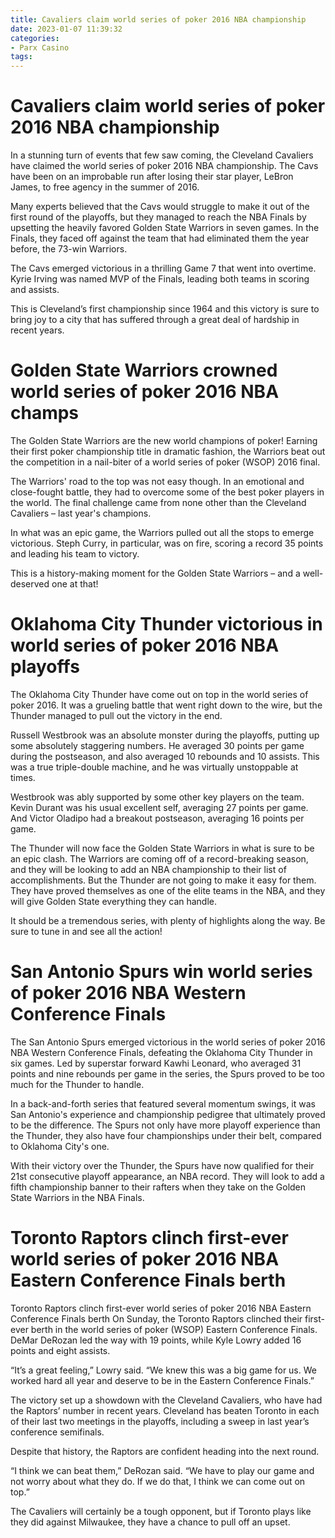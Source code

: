 ```yaml
---
title: Cavaliers claim world series of poker 2016 NBA championship
date: 2023-01-07 11:39:32
categories:
- Parx Casino
tags:
---
```



#  Cavaliers claim world series of poker 2016 NBA championship

In a stunning turn of events that few saw coming, the Cleveland Cavaliers have claimed the world series of poker 2016 NBA championship. The Cavs have been on an improbable run after losing their star player, LeBron James, to free agency in the summer of 2016.

Many experts believed that the Cavs would struggle to make it out of the first round of the playoffs, but they managed to reach the NBA Finals by upsetting the heavily favored Golden State Warriors in seven games. In the Finals, they faced off against the team that had eliminated them the year before, the 73-win Warriors.

The Cavs emerged victorious in a thrilling Game 7 that went into overtime. Kyrie Irving was named MVP of the Finals, leading both teams in scoring and assists.

This is Cleveland’s first championship since 1964 and this victory is sure to bring joy to a city that has suffered through a great deal of hardship in recent years.

#  Golden State Warriors crowned world series of poker 2016 NBA champs

The Golden State Warriors are the new world champions of poker! Earning their first poker championship title in dramatic fashion, the Warriors beat out the competition in a nail-biter of a world series of poker (WSOP) 2016 final.

The Warriors' road to the top was not easy though. In an emotional and close-fought battle, they had to overcome some of the best poker players in the world. The final challenge came from none other than the Cleveland Cavaliers – last year's champions.

In what was an epic game, the Warriors pulled out all the stops to emerge victorious. Steph Curry, in particular, was on fire, scoring a record 35 points and leading his team to victory.

This is a history-making moment for the Golden State Warriors – and a well-deserved one at that!

#  Oklahoma City Thunder victorious in world series of poker 2016 NBA playoffs

The Oklahoma City Thunder have come out on top in the world series of poker 2016. It was a grueling battle that went right down to the wire, but the Thunder managed to pull out the victory in the end.

Russell Westbrook was an absolute monster during the playoffs, putting up some absolutely staggering numbers. He averaged 30 points per game during the postseason, and also averaged 10 rebounds and 10 assists. This was a true triple-double machine, and he was virtually unstoppable at times.

Westbrook was ably supported by some other key players on the team. Kevin Durant was his usual excellent self, averaging 27 points per game. And Victor Oladipo had a breakout postseason, averaging 16 points per game.

The Thunder will now face the Golden State Warriors in what is sure to be an epic clash. The Warriors are coming off of a record-breaking season, and they will be looking to add an NBA championship to their list of accomplishments. But the Thunder are not going to make it easy for them. They have proved themselves as one of the elite teams in the NBA, and they will give Golden State everything they can handle.

It should be a tremendous series, with plenty of highlights along the way. Be sure to tune in and see all the action!

#  San Antonio Spurs win world series of poker 2016 NBA Western Conference Finals

The San Antonio Spurs emerged victorious in the world series of poker 2016 NBA Western Conference Finals, defeating the Oklahoma City Thunder in six games. Led by superstar forward Kawhi Leonard, who averaged 31 points and nine rebounds per game in the series, the Spurs proved to be too much for the Thunder to handle.

In a back-and-forth series that featured several momentum swings, it was San Antonio's experience and championship pedigree that ultimately proved to be the difference. The Spurs not only have more playoff experience than the Thunder, they also have four championships under their belt, compared to Oklahoma City's one.

With their victory over the Thunder, the Spurs have now qualified for their 21st consecutive playoff appearance, an NBA record. They will look to add a fifth championship banner to their rafters when they take on the Golden State Warriors in the NBA Finals.

#  Toronto Raptors clinch first-ever world series of poker 2016 NBA Eastern Conference Finals berth

Toronto Raptors clinch first-ever world series of poker 2016 NBA Eastern Conference Finals berth
On Sunday, the Toronto Raptors clinched their first-ever berth in the world series of poker (WSOP) Eastern Conference Finals. DeMar DeRozan led the way with 19 points, while Kyle Lowry added 16 points and eight assists.

“It’s a great feeling,” Lowry said. “We knew this was a big game for us. We worked hard all year and deserve to be in the Eastern Conference Finals.”

The victory set up a showdown with the Cleveland Cavaliers, who have had the Raptors’ number in recent years. Cleveland has beaten Toronto in each of their last two meetings in the playoffs, including a sweep in last year’s conference semifinals.

Despite that history, the Raptors are confident heading into the next round.

“I think we can beat them,” DeRozan said. “We have to play our game and not worry about what they do. If we do that, I think we can come out on top.”

The Cavaliers will certainly be a tough opponent, but if Toronto plays like they did against Milwaukee, they have a chance to pull off an upset.